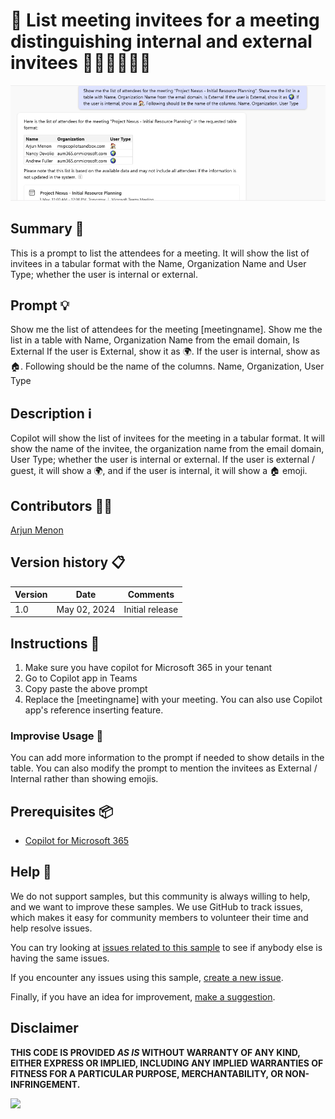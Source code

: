 # 🚀 List meeting invitees for a meeting distinguishing internal and external invitees 👩🏽‍🦰👱🏽‍♂️

![Demo of Creating meeting action items](./assets/demo.png)

## Summary 📜

This is a prompt to list the attendees for a meeting. It will show the list of invitees in a tabular format with the Name, Organization Name  and User Type; whether the user is internal or external.

## Prompt 💡

Show me the list of attendees for the meeting [meetingname]. Show me the list in a table with Name, Organization Name from the email domain, Is External
If the user is External, show it as 🌍. If the user is internal, show as 🏠.
Following should be the name of the columns.
Name, Organization, User Type

## Description ℹ️

Copilot will show the list of invitees for the meeting in a tabular format. It will show the name of the invitee, the organization name from the email domain, User Type; whether the user is internal or external. If the user is external / guest, it will show a 🌍, and if the user is internal, it will show a 🏠 emoji.

## Contributors 👨‍💻

[Arjun Menon](https://github.com/arjunumenon)

## Version history 📋

Version|Date|Comments
-------|----|--------
1.0|May 02, 2024|Initial release

## Instructions 📝

1. Make sure you have copilot for Microsoft 365 in your tenant
2. Go to Copilot app in Teams
3. Copy paste the above prompt
4. Replace the [meetingname] with your meeting. You can also use Copilot app's reference inserting feature.

### Improvise Usage 🚀

You can add more information to the prompt if needed to show details in the table. You can also modify the prompt to mention the invitees as External / Internal rather than showing emojis.

## Prerequisites 📦

* [Copilot for Microsoft 365](https://developer.microsoft.com/microsoft-365/dev-program)

## Help 💁

We do not support samples, but this community is always willing to help, and we want to improve these samples. We use GitHub to track issues, which makes it easy for  community members to volunteer their time and help resolve issues.

You can try looking at [issues related to this sample](https://github.com/pnp/copilot-prompts/issues?q=label%3A%22sample%3A%20YOUR-SAMPLE-NAME%22) to see if anybody else is having the same issues.

If you encounter any issues using this sample, [create a new issue](https://github.com/pnp/copilot-prompts/issues/new).

Finally, if you have an idea for improvement, [make a suggestion](https://github.com/pnp/copilot-prompts/issues/new).

## Disclaimer

**THIS CODE IS PROVIDED *AS IS* WITHOUT WARRANTY OF ANY KIND, EITHER EXPRESS OR IMPLIED, INCLUDING ANY IMPLIED WARRANTIES OF FITNESS FOR A PARTICULAR PURPOSE, MERCHANTABILITY, OR NON-INFRINGEMENT.**

![](https://m365-visitor-stats.azurewebsites.net/SamplesGallery/copilotprompts-m365-meeting-action-items-prompt)
